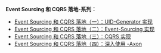 **Event Sourcing 和 CQRS 落地-系列：**
* [Event Sourcing 和 CQRS 落地（一）：UID-Generator 实现](https://www.infoq.cn/article/JmiZRu85W7i4W-HsoX5t)
* [Event Sourcing 和 CQRS 落地（二）：Event-Sourcing 实现](https://www.infoq.cn/article/jT67Mjz5vOfFCGz-1vfA)
* [Event Sourcing 和 CQRS 落地（三）：CQRS 实现](https://www.infoq.cn/article/zRivHrlUthwF_si8huBd)
* [Event Sourcing 和 CQRS 落地（四）：深入使用 -Axon](https://www.infoq.cn/article/WHqDSM52aX7A6*KFvwth)
